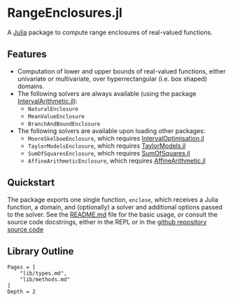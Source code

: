 # RangeEnclosures.jl

A [Julia](http://julialang.org) package to compute range enclosures of
real-valued functions.

## Features

- Computation of lower and upper bounds of real-valued functions, either
  univariate or multivariate, over hyperrectangular (i.e. box shaped) domains.
- The following solvers are always available (using the package [IntervalArithmetic.jl](https://github.com/JuliaIntervals/IntervalArithmetic.jl)):
  - `NaturalEnclosure`
  - `MeanValueEnclosure`
  - `BranchAndBoundEnclosure`
- The following solvers are available upon loading other packages:
  - `MooreSkelboeEnclosure`, which requires [IntervalOptimisation.jl](https://github.com/JuliaIntervals/IntervalOptimisation.jl)
  - `TaylorModelsEnclosure`, which requires [TaylorModels.jl](https://github.com/JuliaIntervals/TaylorModels.jl)
  - `SumOfSquaresEnclosure`, which requires [SumOfSquares.jl](https://github.com/JuliaOpt/SumOfSquares.jl)
  - `AffineArithmeticEnclosure`, which requires [AffineArithmetic.jl](https://github.com/JuliaIntervals/AffineArithmetic.jl)

## Quickstart

The package exports one single function, `enclose`, which receives a Julia function,
a domain, and (optionally) a solver and additional options passed to the solver.
See the [README.md](https://github.com/JuliaReach/RangeEnclosures.jl/blob/master/README.md#quickstart)
file for the basic usage, or consult the source code docstrings, either in the REPL or in the
[github repository source code](https://github.com/JuliaReach/RangeEnclosures.jl/tree/master/src)

## Library Outline

```@contents
Pages = [
    "lib/types.md",
    "lib/methods.md"
]
Depth = 2
```
